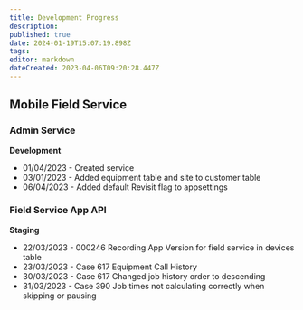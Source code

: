 ```yaml
---
title: Development Progress
description: 
published: true
date: 2024-01-19T15:07:19.898Z
tags: 
editor: markdown
dateCreated: 2023-04-06T09:20:28.447Z
---
```


## Mobile Field Service

### Admin Service
**Development**
- 01/04/2023 - Created service
- 03/01/2023 - Added equipment table and site to customer table
- 06/04/2023 - Added default Revisit flag to appsettings

### Field Service App API
**Staging**
- 22/03/2023 - 000246 Recording App Version for field service in devices table
- 23/03/2023 - Case 617 Equipment Call History
- 30/03/2023 - Case 617 Changed job history order to descending
- 31/03/2023 - Case 390 Job times not calculating correctly when skipping or pausing


